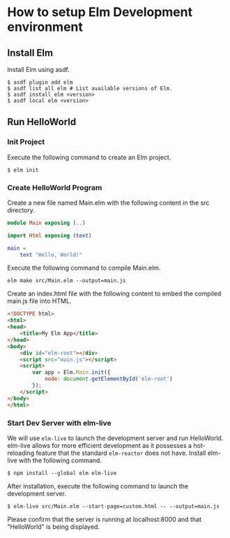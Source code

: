 # How to setup Elm Development environment

## Install Elm

Install Elm using asdf.

```
$ asdf plugin add elm
$ asdf list all elm # List available versions of Elm.
$ asdf install elm <version>
$ asdf local elm <version>
```

## Run HelloWorld

### Init Project

Execute the following command to create an Elm project.

```
$ elm init
```

### Create HelloWorld Program

Create a new file named Main.elm with the following content in the src directory.

```elm
module Main exposing (..)

import Html exposing (text)

main =
    text "Hello, World!"
```

Execute the following command to compile Main.elm.

```
elm make src/Main.elm --output=main.js
```

Create an index.html file with the following content to embed the compiled main.js file into HTML.

```html
<!DOCTYPE html>
<html>
<head>
    <title>My Elm App</title>
</head>
<body>
    <div id="elm-root"></div>
    <script src="main.js"></script>
    <script>
        var app = Elm.Main.init({
            node: document.getElementById('elm-root')
        });
    </script>
</body>
</html>
```

### Start Dev Server with elm-live

We will use `elm-live` to launch the development server and run HelloWorld. elm-live allows for more efficient development as it possesses a hot-reloading feature that the standard `elm-reactor` does not have. Install elm-live with the following command. 

```
$ npm install --global elm elm-live
```

After installation, execute the following command to launch the development server.

```
$ elm-live src/Main.elm --start-page=custom.html -- --output=main.js
```

Please confirm that the server is running at localhost:8000 and that "HelloWorld" is being displayed.